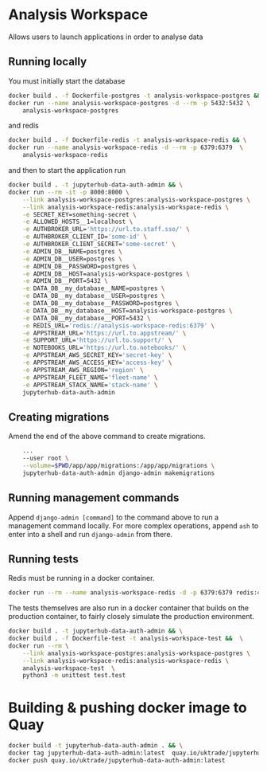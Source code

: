 # Analysis Workspace

Allows users to launch applications in order to analyse data


## Running locally

You must initially start the database

```bash
docker build . -f Dockerfile-postgres -t analysis-workspace-postgres && \
docker run --name analysis-workspace-postgres -d --rm -p 5432:5432 \
    analysis-workspace-postgres
```

and redis

```bash
docker build . -f Dockerfile-redis -t analysis-workspace-redis && \
docker run --name analysis-workspace-redis -d --rm -p 6379:6379  \
    analysis-workspace-redis
```

and then to start the application run

```bash
docker build . -t jupyterhub-data-auth-admin && \
docker run --rm -it -p 8000:8000 \
    --link analysis-workspace-postgres:analysis-workspace-postgres \
    --link analysis-workspace-redis:analysis-workspace-redis \
    -e SECRET_KEY=something-secret \
    -e ALLOWED_HOSTS__1=localhost \
    -e AUTHBROKER_URL='https://url.to.staff.sso/' \
    -e AUTHBROKER_CLIENT_ID='some-id' \
    -e AUTHBROKER_CLIENT_SECRET='some-secret' \
    -e ADMIN_DB__NAME=postgres \
    -e ADMIN_DB__USER=postgres \
    -e ADMIN_DB__PASSWORD=postgres \
    -e ADMIN_DB__HOST=analysis-workspace-postgres \
    -e ADMIN_DB__PORT=5432 \
    -e DATA_DB__my_database__NAME=postgres \
    -e DATA_DB__my_database__USER=postgres \
    -e DATA_DB__my_database__PASSWORD=postgres \
    -e DATA_DB__my_database__HOST=analysis-workspace-postgres \
    -e DATA_DB__my_database__PORT=5432 \
    -e REDIS_URL='redis://analysis-workspace-redis:6379' \
    -e APPSTREAM_URL='https://url.to.appstream/' \
    -e SUPPORT_URL='https://url.to.support/' \
    -e NOTEBOOKS_URL='https://url.to.notebooks/' \
    -e APPSTREAM_AWS_SECRET_KEY='secret-key' \
    -e APPSTREAM_AWS_ACCESS_KEY='access-key' \
    -e APPSTREAM_AWS_REGION='region' \
    -e APPSTREAM_FLEET_NAME='fleet-name' \
    -e APPSTREAM_STACK_NAME='stack-name' \
    jupyterhub-data-auth-admin
```

## Creating migrations

Amend the end of the above command to create migrations.

```bash
    ...
    --user root \
    --volume=$PWD/app/app/migrations:/app/app/migrations \
    jupyterhub-data-auth-admin django-admin makemigrations
```

## Running management commands

Append `django-admin [command]` to the command above to run a management command locally. For more complex operations, append `ash` to enter into a shell and run `django-admin` from there.


## Running tests

Redis must be running in a docker container.

```bash
docker run --rm --name analysis-workspace-redis -d -p 6379:6379 redis:4.0.10
```

The tests themselves are also run in a docker container that builds on the production container, to fairly closely simulate the production environment.


```bash
docker build . -t jupyterhub-data-auth-admin && \
docker build . -f Dockerfile-test -t analysis-workspace-test &&  \
docker run --rm \
    --link analysis-workspace-postgres:analysis-workspace-postgres \
    --link analysis-workspace-redis:analysis-workspace-redis \
    analysis-workspace-test  \
    python3 -m unittest test.test
```


# Building & pushing docker image to Quay

```bash
docker build -t jupyterhub-data-auth-admin . && \
docker tag jupyterhub-data-auth-admin:latest  quay.io/uktrade/jupyterhub-data-auth-admin:latest && \
docker push quay.io/uktrade/jupyterhub-data-auth-admin:latest
```
